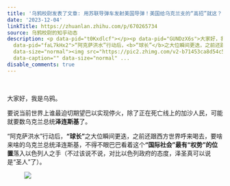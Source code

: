 ```yaml
---
title: '乌鸦校尉发表了文章: 用苏联导弹车发射美国导弹！美国给乌克兰支的“高招”就这？'
date: '2023-12-04'
linkTitle: https://zhuanlan.zhihu.com/p/670265734
source: 乌鸦校尉的知乎动态
description: <p data-pid="t0Kxdlcf">​</p><p data-pid="GUNDzX6s">大家好，我是乌鸦。</p><p data-pid="THXegBCW">要说当前世界上谁最迫切期望巴以实现停火，除了正在死亡线上的加沙人民，可能就要数乌克兰总统<b>泽连斯基</b>了。</p><p
  data-pid="faL7kHx2">“阿克萨洪水”行动后，<b>“球长”</b>之大位瞬间更迭，之前还跟西方世界呼来喝去，要啥来啥的乌克兰总统泽连斯基，不得不眼巴巴看着这个<b>“国际社会”最有“权势”的位置</b>落入以色列人之手（不过该说不说，对比以色列政府的态度，泽圣真可以说是“圣人”了）。</p><figure
  data-size="normal"><img src="https://pic2.zhimg.com/v2-b71453ca8d54c5f7cc2739074ae0a2c9_1440w.jpg"
  data-caption="" data-size="normal" ...
disable_comments: true
---
```

<p data-pid="t0Kxdlcf">​</p><p data-pid="GUNDzX6s">大家好，我是乌鸦。</p><p data-pid="THXegBCW">要说当前世界上谁最迫切期望巴以实现停火，除了正在死亡线上的加沙人民，可能就要数乌克兰总统<b>泽连斯基</b>了。</p><p data-pid="faL7kHx2">“阿克萨洪水”行动后，<b>“球长”</b>之大位瞬间更迭，之前还跟西方世界呼来喝去，要啥来啥的乌克兰总统泽连斯基，不得不眼巴巴看着这个<b>“国际社会”最有“权势”的位置</b>落入以色列人之手（不过该说不说，对比以色列政府的态度，泽圣真可以说是“圣人”了）。</p><figure data-size="normal"><img src="https://pic2.zhimg.com/v2-b71453ca8d54c5f7cc2739074ae0a2c9_1440w.jpg" data-caption="" data-size="normal" ...